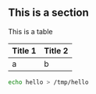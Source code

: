 ## This is a section

This is a table

| Title 1 | Title 2|
| --- | --- |
| a | b |


```sh
echo hello > /tmp/hello
```
